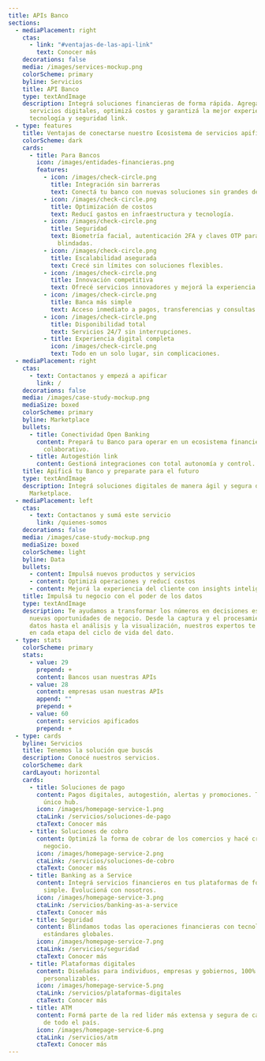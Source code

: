 ```yaml
---
title: APIs Banco
sections:
  - mediaPlacement: right
    ctas:
      - link: "#ventajas-de-las-api-link"
        text: Conocer más
    decorations: false
    media: /images/services-mockup.png
    colorScheme: primary
    byline: Servicios
    title: API Banco
    type: textAndImage
    description: Integrá soluciones financieras de forma rápida. Agregá nuevos
      servicios digitales, optimizá costos y garantizá la mejor experiencia, con
      tecnología y seguridad link.
  - type: features
    title: Ventajas de conectarse nuestro Ecosistema de servicios apificado
    colorScheme: dark
    cards:
      - title: Para Bancos
        icon: /images/entidades-financieras.png
        features:
          - icon: /images/check-circle.png
            title: Integración sin barreras
            text: Conectá tu banco con nuevas soluciones sin grandes desarrollos.
          - icon: /images/check-circle.png
            title: Optimización de costos
            text: Reducí gastos en infraestructura y tecnología.
          - icon: /images/check-circle.png
            title: Seguridad
            text: Biometría facial, autenticación 2FA y claves OTP para operaciones
              blindadas.
          - icon: /images/check-circle.png
            title: Escalabilidad asegurada
            text: Crecé sin límites con soluciones flexibles.
          - icon: /images/check-circle.png
            title: Innovación competitiva
            text: Ofrecé servicios innovadores y mejorá la experiencia de tus clientes.
          - icon: /images/check-circle.png
            title: Banca más simple
            text: Acceso inmediato a pagos, transferencias y consultas.
          - icon: /images/check-circle.png
            title: Disponibilidad total
            text: Servicios 24/7 sin interrupciones.
          - title: Experiencia digital completa
            icon: /images/check-circle.png
            text: Todo en un solo lugar, sin complicaciones.
  - mediaPlacement: right
    ctas:
      - text: Contactanos y empezá a apificar
        link: /
    decorations: false
    media: /images/case-study-mockup.png
    mediaSize: boxed
    colorScheme: primary
    byline: Marketplace
    bullets:
      - title: Conectividad Open Banking
        content: Prepará tu Banco para operar en un ecosistema financiero abierto y
          colaborativo.
      - title: Autogestión link
        content: Gestioná integraciones con total autonomía y control.
    title: Apificá tu Banco y preparate para el futuro
    type: textAndImage
    description: Integrá soluciones digitales de manera ágil y segura desde nuestro
      Marketplace.
  - mediaPlacement: left
    ctas:
      - text: Contactanos y sumá este servicio
        link: /quienes-somos
    decorations: false
    media: /images/case-study-mockup.png
    mediaSize: boxed
    colorScheme: light
    byline: Data
    bullets:
      - content: Impulsá nuevos productos y servicios
      - content: Optimizá operaciones y reducí costos
      - content: Mejorá la experiencia del cliente con insights inteligentes
    title: Impulsá tu negocio con el poder de los datos
    type: textAndImage
    description: Te ayudamos a transformar los números en decisiones estratégicas y
      nuevas oportunidades de negocio. Desde la captura y el procesamiento de
      datos hasta el análisis y la visualización, nuestros expertos te acompañan
      en cada etapa del ciclo de vida del dato.
  - type: stats
    colorScheme: primary
    stats:
      - value: 29
        prepend: +
        content: Bancos usan nuestras APIs
      - value: 28
        content: empresas usan nuestras APIs
        append: ""
        prepend: +
      - value: 60
        content: servicios apificados
        prepend: +
  - type: cards
    byline: Servicios
    title: Tenemos la solución que buscás
    description: Conocé nuestros servicios.
    colorScheme: dark
    cardLayout: horizontal
    cards:
      - title: Soluciones de pago
        content: Pagos digitales, autogestión, alertas y promociones. Todo desde un
          único hub.
        icon: /images/homepage-service-1.png
        ctaLink: /servicios/soluciones-de-pago
        ctaText: Conocer más
      - title: Soluciones de cobro
        content: Optimizá la forma de cobrar de los comercios y hacé crecer cada
          negocio.
        icon: /images/homepage-service-2.png
        ctaLink: /servicios/soluciones-de-cobro
        ctaText: Conocer más
      - title: Banking as a Service
        content: Integrá servicios financieros en tus plataformas de forma rápida,
          simple. Evolucioná con nosotros.
        icon: /images/homepage-service-3.png
        ctaLink: /servicios/banking-as-a-service
        ctaText: Conocer más
      - title: Seguridad
        content: Blindamos todas las operaciones financieras con tecnología de punta y
          estándares globales.
        icon: /images/homepage-service-7.png
        ctaLink: /servicios/seguridad
        ctaText: Conocer más
      - title: Plataformas digitales
        content: Diseñadas para individuos, empresas y gobiernos, 100% integrables y
          personalizables.
        icon: /images/homepage-service-5.png
        ctaLink: /servicios/plataformas-digitales
        ctaText: Conocer más
      - title: ATM
        content: Formá parte de la red lider más extensa y segura de cajeros automáticos
          de todo el país.
        icon: /images/homepage-service-6.png
        ctaLink: /servicios/atm
        ctaText: Conocer más
---
```

